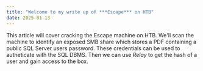 ```yaml
---
title: "Welcome to my write up of ***Escape*** on HTB"
date: 2025-01-13
---
```


This article will cover cracking the Escape machine on HTB.
We'll scan the machine to identify an exposed SMB share which stores a PDF containing a public SQL Server users password.
These credentials can be used to autheticate with the SQL DBMS. Then we can use *Relay* to get the hash of a user and gain access to the box.
